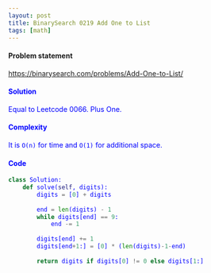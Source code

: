 ```yaml
---
layout: post
title: BinarySearch 0219 Add One to List
tags: [math]
---
```


#### Problem statement

<a href="https://binarysearch.com/problems/Add-One-to-List/"> <font color = blue>https://binarysearch.com/problems/Add-One-to-List/

#### Solution
Equal to Leetcode 0066. Plus One.

#### Complexity
It is `O(n)` for time and `O(1)` for additional space.

#### Code
```python
class Solution:
    def solve(self, digits):
        digits = [0] + digits
        
        end = len(digits) - 1
        while digits[end] == 9:
            end -= 1
    
        digits[end] += 1
        digits[end+1:] = [0] * (len(digits)-1-end)
                   
        return digits if digits[0] != 0 else digits[1:]      
```
